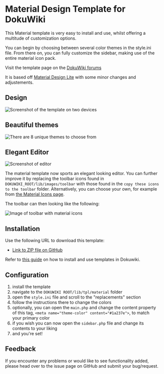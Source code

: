 # Material Design Template for DokuWiki

This Material template is very easy to install and use, whilst offering a multitude of customization options.

You can begin by choosing between several color themes in the style.ini file. From there on, you can fully customize the sidebar, making use of the entire material icon pack.

Visit the template page on the [DokuWiki forums](https://www.dokuwiki.org/template:material)

It is based off [Material Design Lite](https://getmdl.io/) with some minor changes and adjustements.


## Design

![Screenshot of the template on two devices](https://s10.postimg.org/op8ho20rd/material.jpg)

## Beautiful themes

![There are 8 unique themes to choose from](https://s17.postimg.org/7e3n1r1qn/Themes.png)

## Elegant Editor

![Screenshot of editor](https://s1.postimg.org/8c6ott88rj/editor.png)

The material template now sports an elegant looking editor. You can further improve it by replacing the toolbar icons found in `DOKUWIKI_ROOT/lib/images/toolbar` with those found in the `copy these icons to the toolbar` folder. Alternatively, you can choose your own, for example from [the Material Icons page](https://material.io/icons/).

The toolbar can then looking like the following:

![Image of toolbar with material icons](https://s1.postimg.org/3gejih6esf/toolbar.png)

## Installation

Use the following URL to download this template:

  * [Link to ZIP file on GitHub](https://github.com/LeonStaufer/material-dokuwiki/zipball/master) 

Refer to [this guide](https://www.dokuwiki.org/template) on how to install and use templates in Dokuwiki.

## Configuration

1. install the template
2. navigate to the `DOKUWIKI ROOT/lib/tpl/material` folder
3. open the `style.ini` file and scroll to the "replacements" section
4. follow the instructions there to change the colors
5. optionally, you can open the `main.php` and change the content property of this tag, `<meta name="theme-color" content="#1a237e">`, to match your primary color
6. if you wish you can now open the `sidebar.php` file and change its contents to your liking
7. and you're set! 
 
## Feedback

If you encounter any problems or would like to see functionality added, please head over to the issue page on GitHub and submit your bug/request.
